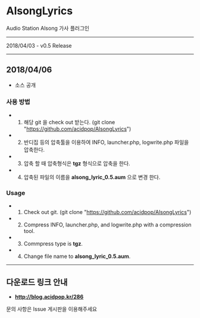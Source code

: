 # AlsongLyrics
Audio Station Alsong 가사 플러그인

------

2018/04/03 - v0.5 Release

------

## 2018/04/06

- 소스 공개

### 사용 방법

 - 1. 해당 git 을 check out 받는다. (git clone "https://github.com/acidpop/AlsongLyrics")
 - 2. 반디집 등의 압축툴을 이용하여 INFO, launcher.php, logwrite.php 파일을 압축한다.
 - 3. 압축 할 때 압축형식은 **tgz** 형식으로 압축을 한다.
 - 4. 압축된 파일의 이름을 **alsong_lyric_0.5.aum** 으로 변경 한다.

### Usage
 - 1. Check out git. (git clone "https://github.com/acidpop/AlsongLyrics")
 - 2. Compress INFO, launcher.php, and logwrite.php with a compression tool.
 - 3. Commpress type is **tgz**.
 - 4. Change file name to **alsong_lyric_0.5.aum**.

------

## 다운로드 링크 안내

- **<a href="http://blog.acidpop.kr/286" target="_blank">http://blog.acidpop.kr/286</a>**

 문의 사항은 Issue 게시판을 이용해주세요

